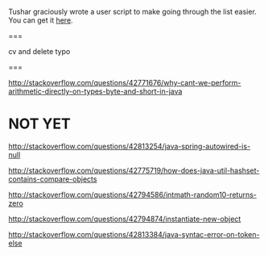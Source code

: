 Tushar graciously wrote a user script to make going through the list easier. You can get it [here](https://github.com/tusharjadhav219/Userscript-for-delete-candidates).

===

cv and delete typo 

===

http://stackoverflow.com/questions/42771676/why-cant-we-perform-arithmetic-directly-on-types-byte-and-short-in-java


NOT YET
=====

http://stackoverflow.com/questions/42813254/java-spring-autowired-is-null

http://stackoverflow.com/questions/42775719/how-does-java-util-hashset-contains-compare-objects

http://stackoverflow.com/questions/42794586/intmath-random10-returns-zero

http://stackoverflow.com/questions/42794874/instantiate-new-object

http://stackoverflow.com/questions/42813384/java-syntac-error-on-token-else